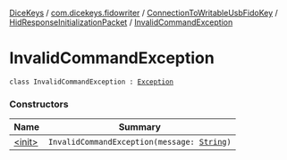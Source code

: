 [DiceKeys](../../../../index.md) / [com.dicekeys.fidowriter](../../../index.md) / [ConnectionToWritableUsbFidoKey](../../index.md) / [HidResponseInitializationPacket](../index.md) / [InvalidCommandException](./index.md)

# InvalidCommandException

`class InvalidCommandException : `[`Exception`](https://kotlinlang.org/api/latest/jvm/stdlib/kotlin/-exception/index.html)

### Constructors

| Name | Summary |
|---|---|
| [&lt;init&gt;](-init-.md) | `InvalidCommandException(message: `[`String`](https://kotlinlang.org/api/latest/jvm/stdlib/kotlin/-string/index.html)`)` |
